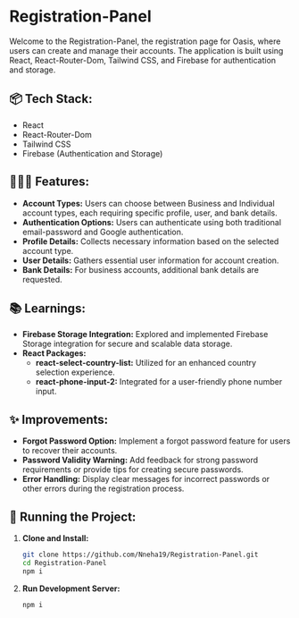# Registration-Panel

Welcome to the Registration-Panel, the registration page for Oasis, where users can create and manage their accounts. The application is built using React, React-Router-Dom, Tailwind CSS, and Firebase for authentication and storage.



## 📦 Tech Stack:

- React
- React-Router-Dom
- Tailwind CSS
- Firebase (Authentication and Storage)

## 👩🏽‍🍳 Features:

- **Account Types:** Users can choose between Business and Individual account types, each requiring specific profile, user, and bank details.
- **Authentication Options:** Users can authenticate using both traditional email-password and Google authentication.
- **Profile Details:** Collects necessary information based on the selected account type.
- **User Details:** Gathers essential user information for account creation.
- **Bank Details:** For business accounts, additional bank details are requested.

## 📚 Learnings:

- **Firebase Storage Integration:** Explored and implemented Firebase Storage integration for secure and scalable data storage.
- **React Packages:**
  - **react-select-country-list:** Utilized for an enhanced country selection experience.
  - **react-phone-input-2:** Integrated for a user-friendly phone number input.

## ✨ Improvements:

- **Forgot Password Option:** Implement a forgot password feature for users to recover their accounts.
- **Password Validity Warning:** Add feedback for strong password requirements or provide tips for creating secure passwords.
- **Error Handling:** Display clear messages for incorrect passwords or other errors during the registration process.

## 🚦 Running the Project:

1. **Clone and Install:**
   ```bash
   git clone https://github.com/Nneha19/Registration-Panel.git
   cd Registration-Panel
   npm i

2.  **Run Development Server:**
   
        npm i



